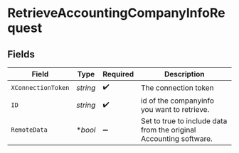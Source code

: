 # RetrieveAccountingCompanyInfoRequest


## Fields

| Field                                                              | Type                                                               | Required                                                           | Description                                                        |
| ------------------------------------------------------------------ | ------------------------------------------------------------------ | ------------------------------------------------------------------ | ------------------------------------------------------------------ |
| `XConnectionToken`                                                 | *string*                                                           | :heavy_check_mark:                                                 | The connection token                                               |
| `ID`                                                               | *string*                                                           | :heavy_check_mark:                                                 | id of the companyinfo you want to retrieve.                        |
| `RemoteData`                                                       | **bool*                                                            | :heavy_minus_sign:                                                 | Set to true to include data from the original Accounting software. |